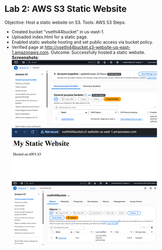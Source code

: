 # Lab 2: AWS S3 Static Website
Objective: Host a static website on S3.
Tools: AWS S3
Steps:
- Created bucket “vsethi44bucket” in us-east-1.
- Uploaded index.html for a static page.
- Enabled static website hosting and set public access via bucket policy.
- Verified page at http://vsethi44bucket.s3-website-us-east-1.amazonaws.com.
Outcome: Successfully hosted a static website.
**Screenshots**:
![S3 Console](s3-bucket.png)
![Website](s3-static-website-output.png)
![file](s3-index-html.png)
